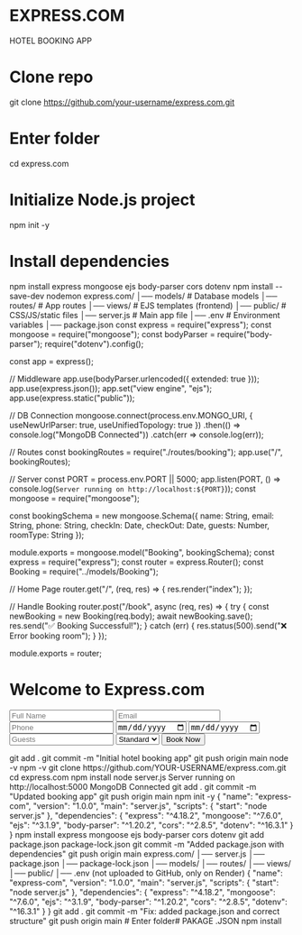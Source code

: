 # EXPRESS.COM
HOTEL BOOKING APP
# Clone repo
git clone https://github.com/your-username/express.com.git

# Enter folder
cd express.com

# Initialize Node.js project
npm init -y 

# Install dependencies
npm install express mongoose ejs body-parser cors dotenv
npm install --save-dev nodemon
express.com/
│── models/          # Database models
│── routes/          # App routes
│── views/           # EJS templates (frontend)
│── public/          # CSS/JS/static files
│── server.js        # Main app file
│── .env             # Environment variables
│── package.json
const express = require("express");
const mongoose = require("mongoose");
const bodyParser = require("body-parser");
require("dotenv").config();

const app = express();

// Middleware
app.use(bodyParser.urlencoded({ extended: true }));
app.use(express.json());
app.set("view engine", "ejs");
app.use(express.static("public"));

// DB Connection
mongoose.connect(process.env.MONGO_URI, { useNewUrlParser: true, useUnifiedTopology: true })
.then(() => console.log("MongoDB Connected"))
.catch(err => console.log(err));

// Routes
const bookingRoutes = require("./routes/booking");
app.use("/", bookingRoutes);

// Server
const PORT = process.env.PORT || 5000;
app.listen(PORT, () => console.log(`Server running on http://localhost:${PORT}`));
const mongoose = require("mongoose");

const bookingSchema = new mongoose.Schema({
    name: String,
    email: String,
    phone: String,
    checkIn: Date,
    checkOut: Date,
    guests: Number,
    roomType: String
});

module.exports = mongoose.model("Booking", bookingSchema);
const express = require("express");
const router = express.Router();
const Booking = require("../models/Booking");

// Home Page
router.get("/", (req, res) => {
    res.render("index");
});

// Handle Booking
router.post("/book", async (req, res) => {
    try {
        const newBooking = new Booking(req.body);
        await newBooking.save();
        res.send("✅ Booking Successful!");
    } catch (err) {
        res.status(500).send("❌ Error booking room");
    }
});

module.exports = router;
<!DOCTYPE html>
<html>
<head>
    <title>Express.com - Hotel Booking</title>
    <link rel="stylesheet" href="/style.css">
</head>
<body>
    <h1>Welcome to Express.com</h1>
    <form action="/book" method="POST">
        <input type="text" name="name" placeholder="Full Name" required>
        <input type="email" name="email" placeholder="Email" required>
        <input type="text" name="phone" placeholder="Phone" required>
        <input type="date" name="checkIn" required>
        <input type="date" name="checkOut" required>
        <input type="number" name="guests" placeholder="Guests" required>
        <select name="roomType">
            <option>Standard</option>
            <option>Deluxe</option>
            <option>Suite</option>
        </select>
        <button type="submit">Book Now</button>
    </form>
</body>
</html>
git add .
git commit -m "Initial hotel booking app"
git push origin main
node -v
npm -v
git clone https://github.com/YOUR-USERNAME/express.com.git
cd express.com
npm install
node server.js
Server running on http://localhost:5000
MongoDB Connected
git add .
git commit -m "Updated booking app"
git push origin main
npm init -y
{
  "name": "express-com",
  "version": "1.0.0",
  "main": "server.js",
  "scripts": {
    "start": "node server.js"
  },
  "dependencies": {
    "express": "^4.18.2",
    "mongoose": "^7.6.0",
    "ejs": "^3.1.9",
    "body-parser": "^1.20.2",
    "cors": "^2.8.5",
    "dotenv": "^16.3.1"
  }
}
npm install express mongoose ejs body-parser cors dotenv
git add package.json package-lock.json
git commit -m "Added package.json with dependencies"
git push origin main
express.com/
│── server.js
│── package.json
│── package-lock.json
│── models/
│── routes/
│── views/
│── public/
│── .env   (not uploaded to GitHub, only on Render)
{
  "name": "express-com",
  "version": "1.0.0",
  "main": "server.js",
  "scripts": {
    "start": "node server.js"
  },
  "dependencies": {
    "express": "^4.18.2",
    "mongoose": "^7.6.0",
    "ejs": "^3.1.9",
    "body-parser": "^1.20.2",
    "cors": "^2.8.5",
    "dotenv": "^16.3.1"
  }
}
git add .
git commit -m "Fix: added package.json and correct structure"
git push origin main
# Enter folder#
PAKAGE .JSON
npm install


